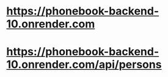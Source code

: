 # https://phonebook-backend-10.onrender.com

# https://phonebook-backend-10.onrender.com/api/persons
